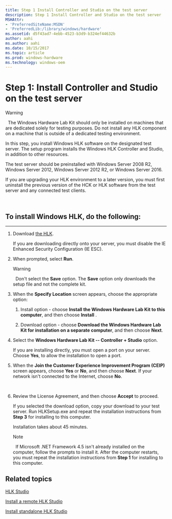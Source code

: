```yaml
---
title: Step 1 Install Controller and Studio on the test server
description: Step 1 Install Controller and Studio on the test server
MSHAttr:
- 'PreferredSiteName:MSDN'
- 'PreferredLib:/library/windows/hardware'
ms.assetid: d5f43ad7-4ebb-4523-b3d9-b324ef44632b
author: aahi
ms.author: aahi
ms.date: 10/15/2017
ms.topic: article
ms.prod: windows-hardware
ms.technology: windows-oem
---
```


# Step 1: Install Controller and Studio on the test server

>[!WARNING]
>  The Windows Hardware Lab Kit should only be installed on machines that are dedicated solely for testing purposes. Do not install any HLK component on a machine that is outside of a dedicated testing environment.

In this step, you install Windows HLK software on the designated test server. The setup program installs the Windows HLK Controller and Studio, in addition to other resources.

The test server should be preinstalled with Windows Server 2008 R2, Windows Server 2012, Windows Server 2012 R2, or Windows Server 2016.

If you are upgrading your HLK environment to a later version, you must first uninstall the previous version of the HCK or HLK software from the test server and any connected test clients.

 

## <span id="To_install_Windows_HLK__do_the_following_"></span><span id="to_install_windows_hlk__do_the_following_"></span><span id="TO_INSTALL_WINDOWS_HLK__DO_THE_FOLLOWING_"></span>To install Windows HLK, do the following:


****

1.  Download [the HLK](https://go.microsoft.com/fwlink/p/?LinkId=733613).

    If you are downloading directly onto your server, you must disable the IE Enhanced Security Configuration (IE ESC).

2.  When prompted, select **Run**.

    >[!WARNING]
    >  Don't select the **Save** option. The **Save** option only downloads the setup file and not the complete kit.

3.  When the **Specify Location** screen appears, choose the appropriate option:

    1.  Install option - choose **Install the Windows Hardware Lab Kit to this computer**, and then choose **Install** .

    2.  Download option - choose **Download the Windows Hardware Lab Kit for installation on a separate computer**, and then choose **Next**.

4.  Select the **Windows Hardware Lab Kit -- Controller + Studio** option.

    If you are installing directly, you must open a port on your server. Choose **Yes**, to allow the installation to open a port.

5.  When the **Join the Customer Experience Improvement Program (CEIP)** screen appears, choose **Yes** or **No**, and then choose **Next**. If your network isn't connected to the Internet, choose **No**.

     

6.  Review the License Agreement, and then choose **Accept** to proceed.

    If you selected the download option, copy your download to your test server. Run HLKSetup.exe and repeat the installation instructions from **Step 3** for installing to this computer.

    Installation takes about 45 minutes.

    >[!NOTE]
    >  If Microsoft .NET Framework 4.5 isn't already installed on the computer, follow the prompts to install it. After the computer restarts, you must repeat the installation instructions from **Step 1** for installing to this computer.

## <span id="related_topics"></span>Related topics


[HLK Studio](../user/hlk-studio.md)

[Install a remote HLK Studio](../user/install-a-remote-hlk-studio.md)

[Install standalone HLK Studio](../user/install-standalone-hlk-studio.md)

 

 







